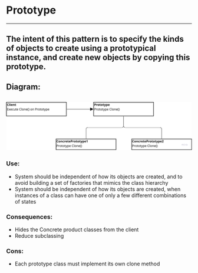 ﻿# Prototype

---
## The intent of this pattern is to specify the kinds of objects to create using a prototypical instance, and  create new objects by copying this prototype.

## Diagram:
![img.png](img.png)
---
### Use:
- System should be independent of how its objects are created, and to avoid building a set of factories that mimics the class hierarchy
- System should be independent of how its objects are created, when instances of a class can have one of only a few different combinations of states

### Consequences:
- Hides the Concrete product classes from the client
- Reduce subclassing

### Cons:
- Each prototype class must implement its own clone method